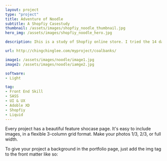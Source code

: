 ```yaml
---
layout: project
type: "project"
title: Adventure of Noodle
subtitle: A Shopfiy Casestudy
thumbnail: /assets/images/shopfiy_noodle_thumbnail.jpg
hero_img: /assets/images/shopfiy_noodle_hero.jpg

description: Ihis is a study of Shopfiy online store. I tried the 14 days free trial and created a online noodle store. From this study, I have a better understand on Shopify CMS and liquid.

url: http://chingchinglee.com/myproject/coalbanks/

image1: /assets/images/noodle/image1.jpg
image2: /assets/images/noodle/iamge2.jpg

software: 
- Light

tag: 
- Front End Skill
- SASS
- UI & UX
- Adoble XD
- Shopfiy 
- Liquid
---
```


Every project has a beautiful feature shocase page. It's easy to include images, in a flexible 3-column grid format. Make your photos 1/3, 2/3, or full width.

To give your project a background in the portfolio page, just add the img tag to the front matter like so: 